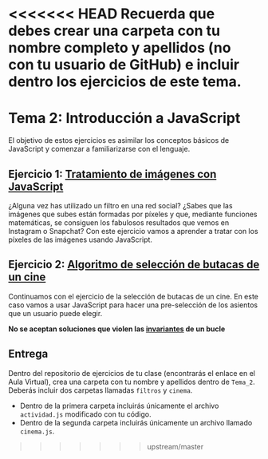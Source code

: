 <<<<<<< HEAD
Recuerda que debes crear una carpeta con tu nombre completo y apellidos (no con tu usuario de GitHub) e incluir dentro los ejercicios de este tema.
=======
Tema 2: Introducción a JavaScript
=============================================

El objetivo de estos ejercicios es asimilar los conceptos básicos de JavaScript y comenzar a familiarizarse con el lenguaje.

## Ejercicio 1: [**Tratamiento de imágenes con JavaScript**](https://github.com/UnirCs/DWFS-GLOBAL/tree/master/Tema_2/Ejercicios/filtros)

¿Alguna vez has utilizado un filtro en una red social? ¿Sabes que las imágenes que subes están formadas por píxeles y que, mediante funciones matemáticas, se consiguen los fabulosos resultados que vemos en Instagram o Snapchat?
Con este ejercicio vamos a aprender a tratar con los píxeles de las imágenes usando JavaScript.

## Ejercicio 2: [**Algoritmo de selección de butacas de un cine**](https://github.com/UnirCs/DWFS-GLOBAL/tree/master/Tema_2/Ejercicios/Cinema)

Continuamos con el ejercicio de la selección de butacas de un cine. En este caso vamos a usar JavaScript para hacer una pre-selección de los asientos que un usuario puede elegir.

**No se aceptan soluciones que violen las [invariantes](https://es.wikipedia.org/wiki/Ciclo_invariante) de un bucle**

## Entrega

Dentro del repositorio de ejercicios de tu clase (encontrarás el enlace en el Aula Virtual), crea una carpeta con tu nombre y apellidos dentro de ``Tema_2``. Deberás incluir dos carpetas llamadas ``filtros`` y ``cinema``.
- Dentro de la primera carpeta incluirás únicamente el archivo ``actividad.js`` modificado con tu código.
- Dentro de la segunda carpeta incluirás únicamente un archivo llamado ``cinema.js``.
>>>>>>> upstream/master
